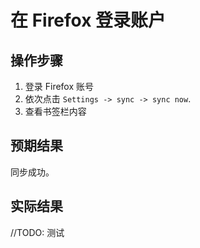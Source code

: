 # 在 Firefox 登录账户

## 操作步骤

1. 登录 Firefox 账号
2. 依次点击 `Settings -> sync -> sync now`.
3. 查看书签栏内容

## 预期结果

同步成功。

## 实际结果

//TODO: 测试

